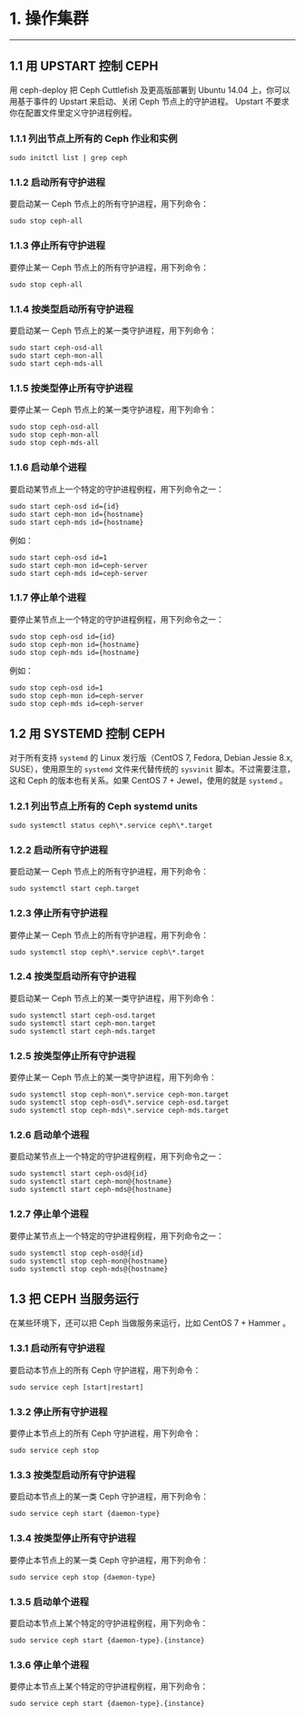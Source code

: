 # 1. 操作集群 
------------

## 1.1 用 UPSTART 控制 CEPH

用 ceph-deploy 把 Ceph Cuttlefish 及更高版部署到 Ubuntu 14.04 上，你可以用基于事件的 Upstart 来启动、关闭 Ceph 节点上的守护进程。 Upstart 不要求你在配置文件里定义守护进程例程。

### 1.1.1 列出节点上所有的 Ceph 作业和实例

	sudo initctl list | grep ceph

### 1.1.2 启动所有守护进程

要启动某一 Ceph 节点上的所有守护进程，用下列命令：

	sudo stop ceph-all

### 1.1.3 停止所有守护进程

要停止某一 Ceph 节点上的所有守护进程，用下列命令：

	sudo stop ceph-all

### 1.1.4 按类型启动所有守护进程

要启动某一 Ceph 节点上的某一类守护进程，用下列命令：

	sudo start ceph-osd-all
	sudo start ceph-mon-all
	sudo start ceph-mds-all

### 1.1.5 按类型停止所有守护进程

要停止某一 Ceph 节点上的某一类守护进程，用下列命令：

	sudo stop ceph-osd-all
	sudo stop ceph-mon-all
	sudo stop ceph-mds-all

### 1.1.6 启动单个进程

要启动某节点上一个特定的守护进程例程，用下列命令之一：

    sudo start ceph-osd id={id}
    sudo start ceph-mon id={hostname}
    sudo start ceph-mds id={hostname}

例如：

    sudo start ceph-osd id=1
    sudo start ceph-mon id=ceph-server
    sudo start ceph-mds id=ceph-server

### 1.1.7 停止单个进程

要停止某节点上一个特定的守护进程例程，用下列命令之一：

    sudo stop ceph-osd id={id}
    sudo stop ceph-mon id={hostname}
    sudo stop ceph-mds id={hostname}

例如：

    sudo stop ceph-osd id=1
    sudo stop ceph-mon id=ceph-server
    sudo stop ceph-mds id=ceph-server

## 1.2 用 SYSTEMD 控制 CEPH

对于所有支持 `systemd` 的 Linux 发行版（CentOS 7, Fedora, Debian Jessie 8.x, SUSE），使用原生的 `systemd` 文件来代替传统的 `sysvinit` 脚本。不过需要注意，这和 Ceph 的版本也有关系。如果 CentOS 7 + Jewel，使用的就是 `systemd` 。

### 1.2.1 列出节点上所有的 Ceph systemd units

	sudo systemctl status ceph\*.service ceph\*.target

### 1.2.2 启动所有守护进程

要启动某一 Ceph 节点上的所有守护进程，用下列命令：

	sudo systemctl start ceph.target

### 1.2.3 停止所有守护进程

要停止某一 Ceph 节点上的所有守护进程，用下列命令：

	sudo systemctl stop ceph\*.service ceph\*.target

### 1.2.4 按类型启动所有守护进程

要启动某一 Ceph 节点上的某一类守护进程，用下列命令：

	sudo systemctl start ceph-osd.target
	sudo systemctl start ceph-mon.target
	sudo systemctl start ceph-mds.target

### 1.2.5 按类型停止所有守护进程

要停止某一 Ceph 节点上的某一类守护进程，用下列命令：

	sudo systemctl stop ceph-mon\*.service ceph-mon.target
	sudo systemctl stop ceph-osd\*.service ceph-osd.target
	sudo systemctl stop ceph-mds\*.service ceph-mds.target

### 1.2.6 启动单个进程

要启动某节点上一个特定的守护进程例程，用下列命令之一：

	sudo systemctl start ceph-osd@{id}
	sudo systemctl start ceph-mon@{hostname}
	sudo systemctl start ceph-mds@{hostname}


### 1.2.7 停止单个进程

要停止某节点上一个特定的守护进程例程，用下列命令之一：

	sudo systemctl stop ceph-osd@{id}
	sudo systemctl stop ceph-mon@{hostname}
	sudo systemctl stop ceph-mds@{hostname}


## 1.3 把 CEPH 当服务运行

在某些环境下，还可以把 Ceph 当做服务来运行，比如 CentOS 7 + Hammer 。

### 1.3.1 启动所有守护进程

要启动本节点上的所有 Ceph 守护进程，用下列命令：

	sudo service ceph [start|restart]

### 1.3.2 停止所有守护进程

要停止本节点上的所有 Ceph 守护进程，用下列命令：

	sudo service ceph stop

### 1.3.3 按类型启动所有守护进程

要启动本节点上的某一类 Ceph 守护进程，用下列命令：

	sudo service ceph start {daemon-type}

### 1.3.4 按类型停止所有守护进程

要停止本节点上的某一类 Ceph 守护进程，用下列命令：

	sudo service ceph stop {daemon-type}

### 1.3.5 启动单个进程

要启动本节点上某个特定的守护进程例程，用下列命令：

	sudo service ceph start {daemon-type}.{instance}

### 1.3.6 停止单个进程

要停止本节点上某个特定的守护进程例程，用下列命令：

	sudo service ceph start {daemon-type}.{instance}
